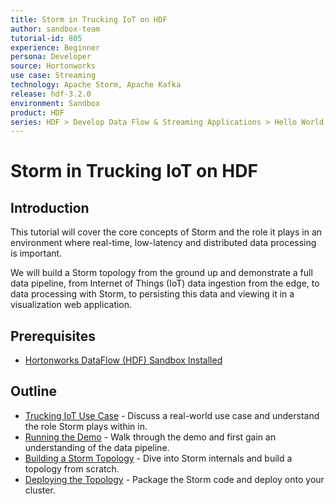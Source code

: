 ```yaml
---
title: Storm in Trucking IoT on HDF
author: sandbox-team
tutorial-id: 805
experience: Beginner
persona: Developer
source: Hortonworks
use case: Streaming
technology: Apache Storm, Apache Kafka
release: hdf-3.2.0
environment: Sandbox
product: HDF
series: HDF > Develop Data Flow & Streaming Applications > Hello World
---
```


# Storm in Trucking IoT on HDF

## Introduction

This tutorial will cover the core concepts of Storm and the role it plays in an environment where real-time, low-latency and distributed data processing is important.

We will build a Storm topology from the ground up and demonstrate a full data pipeline, from Internet of Things (IoT) data ingestion from the edge, to data processing with Storm, to persisting this data and viewing it in a visualization web application.

## Prerequisites

- [Hortonworks DataFlow (HDF) Sandbox Installed](https://www.cloudera.com/downloads/hortonworks-sandbox/hdf.html)

## Outline

- [Trucking IoT Use Case](https://hortonworks.com/tutorial/storm-in-trucking-iot-on-hdf/section/1/) - Discuss a real-world use case and understand the role Storm plays within in.
- [Running the Demo](https://hortonworks.com/tutorial/storm-in-trucking-iot-on-hdf/section/2/) - Walk through the demo and first gain an understanding of the data pipeline.
- [Building a Storm Topology](https://hortonworks.com/tutorial/storm-in-trucking-iot-on-hdf/section/3/) - Dive into Storm internals and build a topology from scratch.
- [Deploying the Topology](https://hortonworks.com/tutorial/storm-in-trucking-iot-on-hdf/section/4/) - Package the Storm code and deploy onto your cluster.
